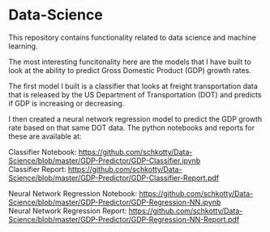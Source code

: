 # Data-Science
This repository contains functionality related to data science and machine learning.

The most interesting funcitonality here are the models that I have built to look at the 
ability to predict Gross Domestic Product (GDP) growth rates.

The first model I built is a classifier that looks at freight transportation data that is released
by the US Department of Transportation (DOT) and predicts if GDP is increasing or decreasing.

I then created a neural network regression model to predict the GDP growth rate based on that
same DOT data.  The python notebooks and reports for these are available at:

Classifier Notebook: https://github.com/schkotty/Data-Science/blob/master/GDP-Predictor/GDP-Classifier.ipynb<br/>
Classifier Report:   https://github.com/schkotty/Data-Science/blob/master/GDP-Predictor/GDP-Classifier-Report.pdf

Neural Network Regression Notebook:  https://github.com/schkotty/Data-Science/blob/master/GDP-Predictor/GDP-Regression-NN.ipynb<br/>
Neural Network Regression Report:    https://github.com/schkotty/Data-Science/blob/master/GDP-Predictor/GDP-Regression-NN-Report.pdf
